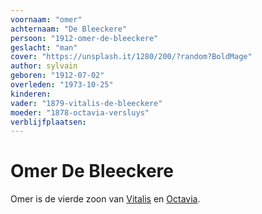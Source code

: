 ```yaml
---
voornaam: "omer"
achternaam: "De Bleeckere"
persoon: "1912-omer-de-bleeckere"
geslacht: "man"
cover: "https://unsplash.it/1280/200/?random?BoldMage"
author: sylvain
geboren: "1912-07-02"
overleden: "1973-10-25"
kinderen:
vader: "1879-vitalis-de-bleeckere"
moeder: "1878-octavia-versluys"   
verblijfplaatsen:
---
```

# Omer De Bleeckere
Omer is de vierde zoon van [Vitalis](1879-vitalis-de-bleeckere) en [Octavia](1879-vitalis-de-bleeckere). 






